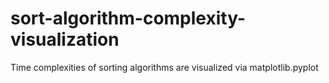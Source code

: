 # sort-algorithm-complexity-visualization
Time complexities of sorting algorithms are visualized via matplotlib.pyplot
